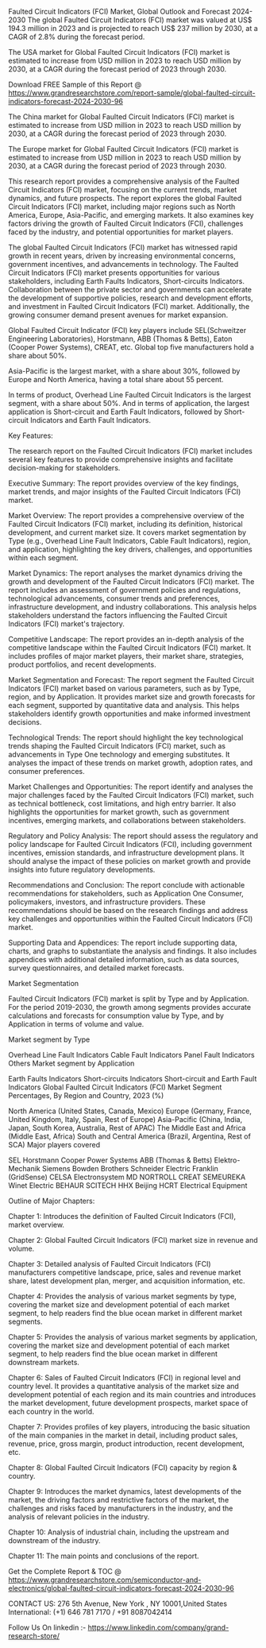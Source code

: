 Faulted Circuit Indicators (FCI) Market, Global Outlook and Forecast 2024-2030
The global Faulted Circuit Indicators (FCI) market was valued at US$ 194.3 million in 2023 and is projected to reach US$ 237 million by 2030, at a CAGR of 2.8% during the forecast period.

The USA market for Global Faulted Circuit Indicators (FCI) market is estimated to increase from USD million in 2023 to reach USD million by 2030, at a CAGR during the forecast period of 2023 through 2030.

Download FREE Sample of this Report @ https://www.grandresearchstore.com/report-sample/global-faulted-circuit-indicators-forecast-2024-2030-96

The China market for Global Faulted Circuit Indicators (FCI) market is estimated to increase from USD million in 2023 to reach USD million by 2030, at a CAGR during the forecast period of 2023 through 2030.

The Europe market for Global Faulted Circuit Indicators (FCI) market is estimated to increase from USD million in 2023 to reach USD million by 2030, at a CAGR during the forecast period of 2023 through 2030.

This research report provides a comprehensive analysis of the Faulted Circuit Indicators (FCI) market, focusing on the current trends, market dynamics, and future prospects. The report explores the global Faulted Circuit Indicators (FCI) market, including major regions such as North America, Europe, Asia-Pacific, and emerging markets. It also examines key factors driving the growth of Faulted Circuit Indicators (FCI), challenges faced by the industry, and potential opportunities for market players.

The global Faulted Circuit Indicators (FCI) market has witnessed rapid growth in recent years, driven by increasing environmental concerns, government incentives, and advancements in technology. The Faulted Circuit Indicators (FCI) market presents opportunities for various stakeholders, including Earth Faults Indicators, Short-circuits Indicators. Collaboration between the private sector and governments can accelerate the development of supportive policies, research and development efforts, and investment in Faulted Circuit Indicators (FCI) market. Additionally, the growing consumer demand present avenues for market expansion.

Global Faulted Circuit Indicator (FCI) key players include SEL(Schweitzer Engineering Laboratories), Horstmann, ABB (Thomas & Betts), Eaton (Cooper Power Systems), CREAT, etc. Global top five manufacturers hold a share about 50%.

Asia-Pacific is the largest market, with a share about 30%, followed by Europe and North America, having a total share about 55 percent.

In terms of product, Overhead Line Faulted Circuit Indicators is the largest segment, with a share about 50%. And in terms of application, the largest application is Short-circuit and Earth Fault Indicators, followed by Short-circuit Indicators and Earth Fault Indicators.

Key Features:

The research report on the Faulted Circuit Indicators (FCI) market includes several key features to provide comprehensive insights and facilitate decision-making for stakeholders.

Executive Summary: The report provides overview of the key findings, market trends, and major insights of the Faulted Circuit Indicators (FCI) market.

Market Overview: The report provides a comprehensive overview of the Faulted Circuit Indicators (FCI) market, including its definition, historical development, and current market size. It covers market segmentation by Type (e.g., Overhead Line Fault Indicators, Cable Fault Indicators), region, and application, highlighting the key drivers, challenges, and opportunities within each segment.

Market Dynamics: The report analyses the market dynamics driving the growth and development of the Faulted Circuit Indicators (FCI) market. The report includes an assessment of government policies and regulations, technological advancements, consumer trends and preferences, infrastructure development, and industry collaborations. This analysis helps stakeholders understand the factors influencing the Faulted Circuit Indicators (FCI) market's trajectory.

Competitive Landscape: The report provides an in-depth analysis of the competitive landscape within the Faulted Circuit Indicators (FCI) market. It includes profiles of major market players, their market share, strategies, product portfolios, and recent developments.

Market Segmentation and Forecast: The report segment the Faulted Circuit Indicators (FCI) market based on various parameters, such as by Type, region, and by Application. It provides market size and growth forecasts for each segment, supported by quantitative data and analysis. This helps stakeholders identify growth opportunities and make informed investment decisions.

Technological Trends: The report should highlight the key technological trends shaping the Faulted Circuit Indicators (FCI) market, such as advancements in Type One technology and emerging substitutes. It analyses the impact of these trends on market growth, adoption rates, and consumer preferences.

Market Challenges and Opportunities: The report identify and analyses the major challenges faced by the Faulted Circuit Indicators (FCI) market, such as technical bottleneck, cost limitations, and high entry barrier. It also highlights the opportunities for market growth, such as government incentives, emerging markets, and collaborations between stakeholders.

Regulatory and Policy Analysis: The report should assess the regulatory and policy landscape for Faulted Circuit Indicators (FCI), including government incentives, emission standards, and infrastructure development plans. It should analyse the impact of these policies on market growth and provide insights into future regulatory developments.

Recommendations and Conclusion: The report conclude with actionable recommendations for stakeholders, such as Application One Consumer, policymakers, investors, and infrastructure providers. These recommendations should be based on the research findings and address key challenges and opportunities within the Faulted Circuit Indicators (FCI) market.

Supporting Data and Appendices: The report include supporting data, charts, and graphs to substantiate the analysis and findings. It also includes appendices with additional detailed information, such as data sources, survey questionnaires, and detailed market forecasts.

Market Segmentation

Faulted Circuit Indicators (FCI) market is split by Type and by Application. For the period 2019-2030, the growth among segments provides accurate calculations and forecasts for consumption value by Type, and by Application in terms of volume and value.

Market segment by Type

Overhead Line Fault Indicators
Cable Fault Indicators
Panel Fault Indicators
Others
Market segment by Application

Earth Faults Indicators
Short-circuits Indicators
Short-circuit and Earth Fault Indicators
Global Faulted Circuit Indicators (FCI) Market Segment Percentages, By Region and Country, 2023 (%)

North America (United States, Canada, Mexico)
Europe (Germany, France, United Kingdom, Italy, Spain, Rest of Europe)
Asia-Pacific (China, India, Japan, South Korea, Australia, Rest of APAC)
The Middle East and Africa (Middle East, Africa)
South and Central America (Brazil, Argentina, Rest of SCA)
Major players covered

SEL
Horstmann
Cooper Power Systems
ABB (Thomas & Betts)
Elektro-Mechanik
Siemens
Bowden Brothers
Schneider Electric
Franklin (GridSense)
CELSA
Electronsystem MD
NORTROLL
CREAT
SEMEUREKA
Winet Electric
BEHAUR SCITECH
HHX
Beijing HCRT Electrical Equipment

Outline of Major Chapters:

Chapter 1: Introduces the definition of Faulted Circuit Indicators (FCI), market overview.

Chapter 2: Global Faulted Circuit Indicators (FCI) market size in revenue and volume.

Chapter 3: Detailed analysis of Faulted Circuit Indicators (FCI) manufacturers competitive landscape, price, sales and revenue market share, latest development plan, merger, and acquisition information, etc.

Chapter 4: Provides the analysis of various market segments by type, covering the market size and development potential of each market segment, to help readers find the blue ocean market in different market segments.

Chapter 5: Provides the analysis of various market segments by application, covering the market size and development potential of each market segment, to help readers find the blue ocean market in different downstream markets.

Chapter 6: Sales of Faulted Circuit Indicators (FCI) in regional level and country level. It provides a quantitative analysis of the market size and development potential of each region and its main countries and introduces the market development, future development prospects, market space of each country in the world.

Chapter 7: Provides profiles of key players, introducing the basic situation of the main companies in the market in detail, including product sales, revenue, price, gross margin, product introduction, recent development, etc.

Chapter 8: Global Faulted Circuit Indicators (FCI) capacity by region & country.

Chapter 9: Introduces the market dynamics, latest developments of the market, the driving factors and restrictive factors of the market, the challenges and risks faced by manufacturers in the industry, and the analysis of relevant policies in the industry.

Chapter 10: Analysis of industrial chain, including the upstream and downstream of the industry.

Chapter 11: The main points and conclusions of the report.

Get the Complete Report & TOC @ https://www.grandresearchstore.com/semiconductor-and-electronics/global-faulted-circuit-indicators-forecast-2024-2030-96

CONTACT US:
276 5th Avenue, New York , NY 10001,United States
International: (+1) 646 781 7170 / +91 8087042414

Follow Us On linkedin :- https://www.linkedin.com/company/grand-research-store/
